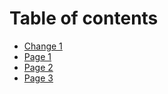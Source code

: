 # Table of contents

* [Change 1](README.md)
* [Page 1](page-1.md)
* [Page 2](page-2.md)
* [Page 3](page-3.md)
